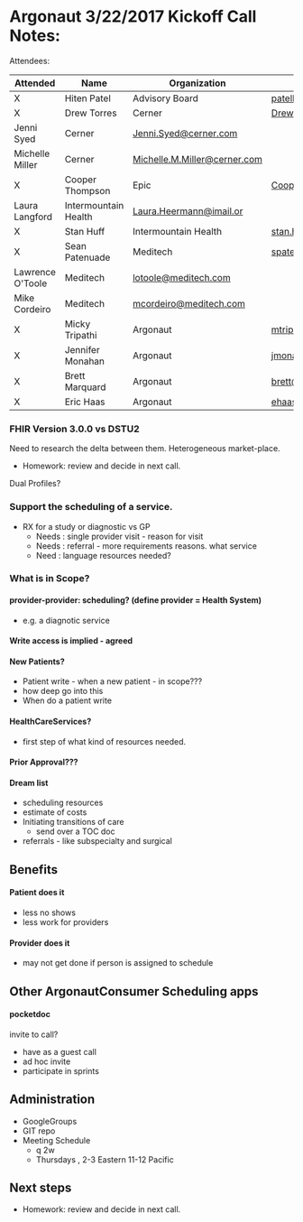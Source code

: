 # Argonaut 3/22/2017 Kickoff Call Notes:


Attendees:

Attended|Name|Organization|email
---|---|---|---
X |Hiten Patel|Advisory Board|patelh@advisory.com
X |Drew Torres|Cerner|Drew.Torres@cerner.com
  |Jenni Syed|Cerner|Jenni.Syed@cerner.com
  |Michelle Miller|Cerner|Michelle.M.Miller@cerner.com
X |Cooper Thompson|Epic|Cooper@epic.com
  |Laura Langford|Intermountain Health|Laura.Heermann@imail.or
X |Stan Huff|Intermountain Health|stan.huff@imail.org
X |Sean Patenuade|Meditech|spatenaude@meditech.com
  |Lawrence O'Toole |Meditech|lotoole@meditech.com
  |Mike Cordeiro|Meditech |mcordeiro@meditech.com
X |Micky Tripathi|Argonaut|mtripathi@maehc.org
X |Jennifer Monahan|Argonaut|jmonahan@maehc.org
X |Brett Marquard|Argonaut|brett@riverrockassociates.com
X |Eric Haas|Argonaut|ehaas@healthedatainc.com

### FHIR Version 3.0.0 vs DSTU2

Need to research the delta between them.
Heterogeneous market-place.

- Homework: review and decide in next call.

Dual Profiles?

### Support the scheduling of a service.

- RX for a study or diagnostic vs GP
   - Needs :  single provider visit - reason for visit
   - Needs :  referral - more requirements reasons. what service
   - Need : language resources needed?

### What is in Scope?

#### provider-provider: scheduling? (define provider =  Health System)
- e.g. a diagnotic service

#### Write access is implied - agreed

#### New Patients?

- Patient write - when a new patient - in scope???
- how deep go into this
- When do a patient write

#### HealthCareServices?

- first step of what kind of resources needed.

#### Prior Approval???

#### Dream list

- scheduling resources
- estimate of costs
- Initiating transitions of care
    -  send over a TOC doc
- referrals - like subspecialty and surgical

## Benefits

#### Patient does it

- less no shows
- less work for providers

#### Provider does it

- may not get done if person is assigned to schedule

##  Other ArgonautConsumer Scheduling apps

#### pocketdoc

invite to call?
- have as a guest call
- ad hoc invite
- participate in sprints


## Administration
- GoogleGroups
- GIT repo
- Meeting Schedule
   - q 2w
   - Thursdays , 2-3 Eastern 11-12 Pacific

## Next steps
- Homework: review and decide in next call.

